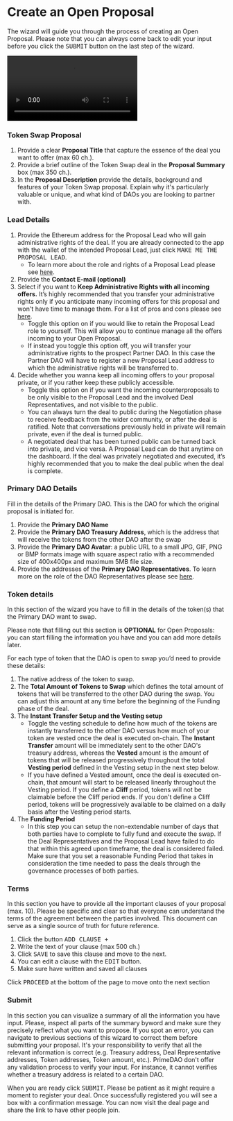 # Create an Open Proposal

The wizard will guide you through the process of creating an Open Proposal. Please note that you can always come back to edit your input before you click the <kbd>SUBMIT</kbd> button on the last step of the wizard.

<video style="max-width: 100% !important; height: auto !important;" controls preload="auto"><source src="https://ik.imagekit.io/primedao/PrimeDeals/2-open-prop_iUsNw-J9R.mp4" type="video/mp4">Your browser does not support the video tag.</video>

### Token Swap Proposal

1. Provide a clear **Proposal Title** that capture the essence of the deal you want to offer (max 60 ch.).
2. Provide a brief outline of the Token Swap deal in the **Proposal Summary** box (max 350 ch.).
3. In the **Proposal Description** provide the details, background and features of your Token Swap proposal. Explain why it's particularly valuable or unique, and what kind of DAOs you are looking to partner with. 

### Lead Details

1. Provide the Ethereum address for the Proposal Lead who will gain administrative rights of the deal. If you are already connected to the app with the wallet of the intended Proposal Lead, just click <kbd>MAKE ME THE PROPOSAL LEAD</kbd>. 
    - To learn more about the role and rights of a Proposal Lead please see <a href="/documentation/TokenSwapFAQ#/proposal-lead">here</a>.
2. Provide the **Contact E-mail (optional)**
3. Select if you want to **Keep Administrative Rights with all incoming offers.** It’s highly recommended that you transfer your administrative rights only if you anticipate many incoming offers for this proposal and won't have time to manage them. For a list of pros and cons please see <a href="/documentation/TokenSwapFAQ#/keeping-admin-rights">here</a>.
    - Toggle this option on if you would like to retain the Proposal Lead role to yourself. This will allow you to continue manage all the offers incoming to your Open Proposal.
    - If instead you toggle this option off, you will transfer your administrative rights to the prospect Partner DAO. In this case the Partner DAO will have to register a new Proposal Lead address to which the administrative rights will be transferred to.
4. Decide whether you wanna keep all incoming offers to your proposal private, or if you rather keep these publicly accessible.
    - Toggle this option on if you want the incoming counterproposals to be only visible to the Proposal Lead and the involved Deal Representatives, and not visible to the public.
    - You can always turn the deal to public during the Negotiation phase to receive feedback from the wider community, or after the deal is ratified. Note that conversations previously held in private will remain private, even if the deal is turned public.
    - A negotiated deal that has been turned public can be turned back into private, and vice versa. A Proposal Lead can do that anytime on the dashboard. If the deal was privately negotiated and executed, it’s highly recommended that you to make the deal public when the deal is complete.

### Primary DAO Details

Fill in the details of the Primary DAO. This is the DAO for which the original proposal is initiated for.

1. Provide the **Primary DAO Name**
2. Provide the **Primary DAO Treasury Address**, which is the address that will receive the tokens from the other DAO after the swap
3. Provide the **Primary DAO Avatar**: a public URL to a small JPG, GIF, PNG or BMP formats image with square aspect ratio with a recommended size of 400x400px and maximum 5MB file size.
4. Provide the addresses of the **Primary DAO Representatives**.  To learn more on the role of the DAO Representatives please see <a href="/documentation/TokenSwapFAQ#/representatives">here</a>.

### Token details

In this section of the wizard you have to fill in the details of the token(s) that the Primary DAO want to swap.

Please note that filling out this section is **OPTIONAL** for Open Proposals: you can start filling the information you have and you can add more details later.

For each type of token that the DAO is open to swap you’d need to provide these details:

1. The native address of the token to swap.
2. The **Total Amount of Tokens to Swap** which defines the total amount of tokens that will be transferred to the other DAO during the swap. You can adjust this amount at any time before the beginning of the Funding phase of the deal.
3. The **Instant Transfer Setup and the Vesting setup**
    - Toggle the vesting schedule to define how much of the tokens are instantly transferred to the other DAO versus how much of your token are vested once the deal is executed on-chain. The **Instant Transfer** amount will be immediately sent to the other DAO's treasury address, whereas the **Vested** amount is the amount of tokens that will be released progressively throughout the total **Vesting period** defined in the Vesting setup in the next step below.
    - If you have defined a Vested amount, once the deal is executed on-chain, that amount will start to be released linearly throughout the Vesting period. If you define a **Cliff** period, tokens will not be claimable before the Cliff period ends. If you don't define a Cliff period, tokens will be progressively available to be claimed on a daily basis after the Vesting period starts.
4. The **Funding Period**
    - In this step you can setup the non-extendable number of days that both parties have to complete to fully fund and execute the swap. If the Deal Representatives and the Proposal Lead have failed to do that within this agreed upon timeframe, the deal is considered failed. Make sure that you set a reasonable Funding Period that takes in consideration the time needed to pass the deals through the governance processes of both parties.

### Terms

In this section you have to provide all the important clauses of your proposal (max. 10). Please be specific and clear so that everyone can understand the terms of the agreement between the parties involved. This document can serve as a single source of truth for future reference.

1. Click the button <kbd>ADD CLAUSE +</kbd>
2. Write the text of your clause (max 500 ch.)
3. Click <kbd>SAVE</kbd> to save this clause and move to the next.
4. You can edit a clause with the <kbd>EDIT</kbd> button.
5. Make sure have written and saved all clauses

Click <kbd>PROCEED</kbd> at the bottom of the page to move onto the next section

### Submit

In this section you can visualize a summary of all the information you have input. Please, inspect all parts of the summary byword and make sure they precisely reflect what you want to propose. If you spot an error, you can navigate to previous sections of this wizard to correct them before submitting your proposal. It's your responsibility to verify that all the relevant information is correct (e.g. Treasury address, Deal Representative addresses, Token addresses, Token amount, etc.). PrimeDAO don't offer any validation process to verify your input. For instance, it cannot verifies whether a treasury address is related to a certain DAO. 

When you are ready click <kbd>SUBMIT</kbd>. Please be patient as it might require a moment to register your deal. Once successfully registered you will see a box with a confirmation message. You can now visit the deal page and share the link to have other people join.